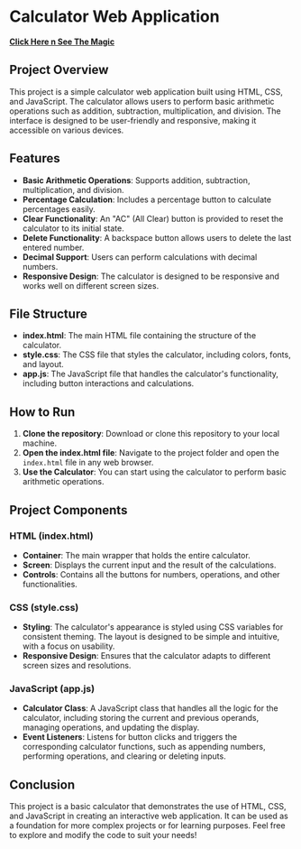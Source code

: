 # Calculator Web Application

**[Click Here n See The Magic](https://xdharmendra.github.io/Calculator/)**

## Project Overview

This project is a simple calculator web application built using HTML, CSS, and JavaScript. The calculator allows users to perform basic arithmetic operations such as addition, subtraction, multiplication, and division. The interface is designed to be user-friendly and responsive, making it accessible on various devices.

## Features

- **Basic Arithmetic Operations**: Supports addition, subtraction, multiplication, and division.
- **Percentage Calculation**: Includes a percentage button to calculate percentages easily.
- **Clear Functionality**: An "AC" (All Clear) button is provided to reset the calculator to its initial state.
- **Delete Functionality**: A backspace button allows users to delete the last entered number.
- **Decimal Support**: Users can perform calculations with decimal numbers.
- **Responsive Design**: The calculator is designed to be responsive and works well on different screen sizes.

## File Structure

- **index.html**: The main HTML file containing the structure of the calculator.
- **style.css**: The CSS file that styles the calculator, including colors, fonts, and layout.
- **app.js**: The JavaScript file that handles the calculator's functionality, including button interactions and calculations.

## How to Run

1. **Clone the repository**: Download or clone this repository to your local machine.
2. **Open the index.html file**: Navigate to the project folder and open the `index.html` file in any web browser.
3. **Use the Calculator**: You can start using the calculator to perform basic arithmetic operations.

## Project Components

### HTML (index.html)

- **Container**: The main wrapper that holds the entire calculator.
- **Screen**: Displays the current input and the result of the calculations.
- **Controls**: Contains all the buttons for numbers, operations, and other functionalities.

### CSS (style.css)

- **Styling**: The calculator's appearance is styled using CSS variables for consistent theming. The layout is designed to be simple and intuitive, with a focus on usability.
- **Responsive Design**: Ensures that the calculator adapts to different screen sizes and resolutions.

### JavaScript (app.js)

- **Calculator Class**: A JavaScript class that handles all the logic for the calculator, including storing the current and previous operands, managing operations, and updating the display.
- **Event Listeners**: Listens for button clicks and triggers the corresponding calculator functions, such as appending numbers, performing operations, and clearing or deleting inputs.

## Conclusion

This project is a basic calculator that demonstrates the use of HTML, CSS, and JavaScript in creating an interactive web application. It can be used as a foundation for more complex projects or for learning purposes. Feel free to explore and modify the code to suit your needs!

